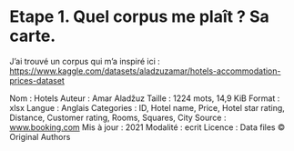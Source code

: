 # Etape 1. Quel corpus me plaît ? Sa carte.

J’ai trouvé un corpus qui m’a inspiré ici : https://www.kaggle.com/datasets/aladzuzamar/hotels-accommodation-prices-dataset 

Nom : Hotels
Auteur : Amar Aladžuz
Taille : 1224 mots, 14,9 KiB 
Format : xlsx
Langue : Anglais
Categories : ID, Hotel name, Price, Hotel star rating, Distance, Customer rating, Rooms, Squares, City
Source : www.booking.com
Mis à jour : 2021
Modalité : ecrit
Licence : Data files © Original Authors

